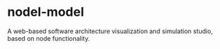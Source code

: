 # nodel-model
A web-based software architecture visualization and simulation studio, based on node functionality.
